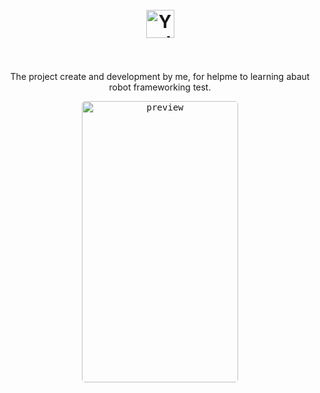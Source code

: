 <h1 align="center">
  <br>
  <img src="https://yodapp-testing.vercel.app/img/logo.ebf4d880.svg" alt="Yoda App" height="45" width="">
  <br><br>
</h1>

<p align="center">The project create and development by me, for helpme to learning abaut robot frameworking test.</p>

<p align="center">
  <kbd>
    <img width="250" style="border-radius: 5px" height="450" src="./Front/logs/20220805_180552.gif" alt="preview">
  </kbd>
</p>